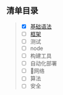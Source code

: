 ## 清单目录

>- [x] [基础语法]('./base.md')
>- [ ] [框架]('./framework.md')
>- [ ] 测试
>- [ ] node
>- [ ] 构建工具
>- [ ] 自动化部署
>- [ ] 网络
>- [ ] 算法
>- [ ] 安全